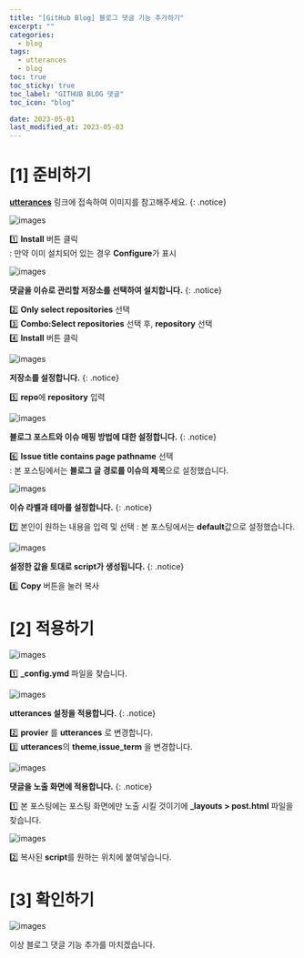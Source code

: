 ```yaml
---
title: "[GitHub Blog] 블로그 댓글 기능 추가하기"
excerpt: ""
categories:
  - blog
tags:
  - utterances
  - blog
toc: true
toc_sticky: true
toc_label: "GITHUB BLOG 댓글"
toc_icon: "blog"

date: 2023-05-01
last_modified_at: 2023-05-03
---
```


# [1] 준비하기

[**utterances**](https://github.com/apps/utterances) 링크에 접속하여 이미지를 참고해주세요.
{: .notice}

![images](https://user-images.githubusercontent.com/131929869/235621675-4e3c95a4-4166-4e11-ad63-ce1d7907531d.png)
>
 1️⃣ **Install** 버튼 클릭<br>
 : 만약 이미 설치되어 있는 경우 **Configure**가 표시

![images](https://user-images.githubusercontent.com/131929869/235621684-e7563b69-0d72-414c-84a1-1122a51f4727.png)

**댓글을 이슈로 관리할 저장소를 선택하여 설치합니다.**
{: .notice}
>
 2️⃣ **Only select repositories** 선택<br>
 3️⃣ **Combo:Select repositories** 선택 후, **repository** 선택<br>
 4️⃣ **Install** 버튼 클릭

![images](https://user-images.githubusercontent.com/131929869/235621685-c97effe4-fc44-4897-bd4f-5983d115fe5f.png)

**저장소를 설정합니다.**
{: .notice}
>
 5️⃣ **repo**에 **repository** 입력<br>

![images](https://user-images.githubusercontent.com/131929869/235621686-4e7306b6-7bc4-4b88-98f6-64e543488e09.png)

**블로그 포스트와 이슈 매핑 방법에 대한 설정합니다.**
{: .notice}
>
 6️⃣ **Issue title contains page pathname** 선택<br>
 : 본 포스팅에서는 **블로그 글 경로를 이슈의 제목**으로 설정했습니다.

![images](https://user-images.githubusercontent.com/131929869/235621688-32d0e627-992d-4e5a-b601-df6918bd6f1a.png)

**이슈 라벨과 테마를 설정합니다.**
{: .notice}
>
 7️⃣ 본인이 원하는 내용을 입력 및 선택
 : 본 포스팅에서는 **default**값으로 설정했습니다.

![images](https://user-images.githubusercontent.com/131929869/235621693-e2744837-ec6a-4894-b6af-1a9786dedd51.png)

**설정한 값을 토대로 script가 생성됩니다.**
{: .notice}
>
 8️⃣ **Copy** 버튼을 눌러 복사

# [2] 적용하기
![images](https://user-images.githubusercontent.com/131929869/235674433-d89c0ea4-2726-4b0d-8c70-f66675d863d9.png)
>
 1️⃣ **_config.ymd** 파일을 찾습니다.

![images](https://user-images.githubusercontent.com/131929869/235674439-c4a8bb59-ee71-44f7-9416-a3f24982e1c5.png)

**utterances 설정을 적용합니다.**
{: .notice}

>
 2️⃣ **provier** 를 **utterances** 로 변경합니다.<br>
 3️⃣ **utterances**의 **theme**,**issue_term** 을 변경합니다.
 

![images](https://user-images.githubusercontent.com/131929869/235672719-d40160c6-5c4d-4507-b29f-0f6999ea43ee.png)

**댓글을 노출 화면에 적용합니다.**
{: .notice}
>
 1️⃣ 본 포스팅에는 포스팅 화면에만 노출 시킬 것이기에 **_layouts > post.html** 파일을 찾습니다.

![images](https://user-images.githubusercontent.com/131929869/235672731-b7f6bdd3-3cbb-4a98-b866-3aee2e2744e9.png)
>
 2️⃣ 복사된 **script**를 원하는 위치에 붙여넣습니다.

# [3] 확인하기
 
 ![images](https://user-images.githubusercontent.com/131929869/235678003-b822e5d8-98b2-42a7-b66a-0f82ecc22582.png)

이상 블로그 댓글 기능 추가를 마치겠습니다.